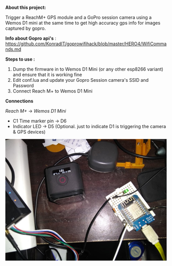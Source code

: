 


**About this project:** 

Trigger a ReachM+ GPS module and a GoPro session camera using a Wemos D1 mini at the same time to get high accuracy gps info for images captured by gopro.

**Info about Gopro api's** : https://github.com/KonradIT/goprowifihack/blob/master/HERO4/WifiCommands.md

**Steps to use :**

1. Dump the firmware in to Wemos D1 Mini (or any other esp8266 variant) and ensure that it is working fine
2. Edit conf.lua and update your Gopro Session camera's SSID and Password
3. Connect Reach M+ to Wemos D1 Mini

**Connections**

*Reach M+*                ->     *Wemos D1 Mini*
* C1 Time marker pin      ->         D6
* Indicator LED           ->         D5      (Optional. just to indicate D1 is triggering the camera & GPS devices)
        
![Connections](circuit.jpeg?raw=true "Connections")


